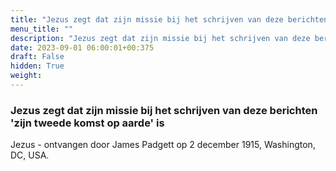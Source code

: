 ```yaml
---
title: "Jezus zegt dat zijn missie bij het schrijven van deze berichten 'zijn tweede komst op aarde' is"
menu_title: ""
description: "Jezus zegt dat zijn missie bij het schrijven van deze berichten 'zijn tweede komst op aarde' is"
date: 2023-09-01 06:00:01+00:375
draft: False
hidden: True
weight:
---
```

### Jezus zegt dat zijn missie bij het schrijven van deze berichten 'zijn tweede komst op aarde' is

Jezus - ontvangen door James Padgett op 2 december 1915, Washington, DC, USA.
